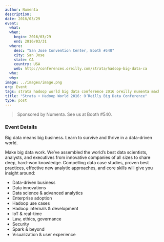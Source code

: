 ```yaml
---
author: Numenta
description:
date: 2016/03/29
event:
  what:
  when:
    begin: 2016/03/29
    end: 2016/03/31
  where:
    desc: "San Jose Convention Center, Booth #540"
    city: San Jose
    state: CA
    country: USA
    web: http://conferences.oreilly.com/strata/hadoop-big-data-ca
  who:
  why:
image: ../images/image.png
org: Event
tags: strata hadoop world big data conference 2016 oreilly numenta machine intelligence
title: "Strata + Hadoop World 2016: O’Reilly Big Data Conference"
type: post
---
```


> Sponsored by Numenta. See us at Booth #540.

### Event Details

Big data means big business. Learn to survive and thrive in a data-driven world.

Make big data work. We’ve assembled the world’s best data scientists, analysts,
and executives from innovative companies of all sizes to share deep, hard-won
knowledge. Compelling data case studies, proven best practices, effective new
analytic approaches, and core skills will give you insight around:

* Data-driven business
* Data innovations
* Data science & advanced analytics
* Enterprise adoption
* Hadoop use cases
* Hadoop internals & development
* IoT & real-time
* Law, ethics, governance
* Security
* Spark & beyond
* Visualization & user experience
